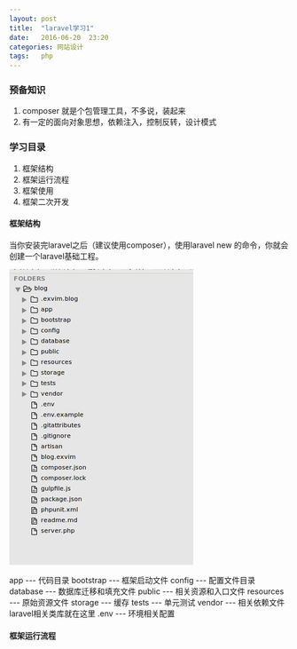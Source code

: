 ```yaml
---
layout: post
title:  "laravel学习1"
date:   2016-06-20  23:20
categories: 网站设计
tags:   php
---
```



### 预备知识

1. composer 就是个包管理工具，不多说，装起来
2. 有一定的面向对象思想，依赖注入，控制反转，设计模式


### 学习目录

1. 框架结构
2. 框架运行流程
3. 框架使用
4. 框架二次开发


#### 框架结构


当你安装完laravel之后（建议使用composer），使用laravel new 的命令，你就会创建一个laravel基础工程。

![目录结构](/images/laravel_study/laravel_floder.png)

app --- 代码目录
bootstrap  --- 框架启动文件
config   --- 配置文件目录
database --- 数据库迁移和填充文件
public --- 相关资源和入口文件
resources --- 原始资源文件
storage --- 缓存
tests --- 单元测试
vendor  ---  相关依赖文件   laravel相关类库就在这里
.env  --- 环境相关配置

#### 框架运行流程


